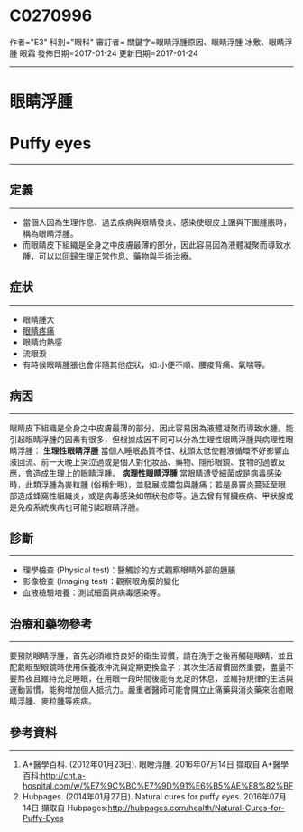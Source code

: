 # C0270996
作者="E3"
科別="眼科"
審訂者=
關鍵字=眼睛浮腫原因、眼睛浮腫 冰敷、眼睛浮腫 眼霜
發佈日期=2017-01-24
更新日期=2017-01-24

----------
# 眼睛浮腫
# Puffy eyes
----------
## 定義
----------
- 當個人因為生理作息、過去疾病與眼睛發炎、感染使眼皮上圍與下圍腫脹時，稱為眼睛浮腫。
- 而眼睛皮下組織是全身之中皮膚最薄的部分，因此容易因為液體凝聚而導致水腫，可以以回歸生理正常作息、藥物與手術治療。
## 症狀
----------
- 眼睛腫大
- [眼睛疼痛](C0151827)
- 眼睛灼熱感
- 流眼淚
- 有時候眼睛腫脹也會伴隨其他症狀，如:小便不順、腰痠背痛、氣喘等。
## 病因
----------

眼睛皮下組織是全身之中皮膚最薄的部分，因此容易因為液體凝聚而導致水腫。能引起眼睛浮腫的因素有很多，但根據成因不同可以分為生理性眼睛浮腫與病理性眼睛浮腫：
**生理性眼睛浮腫**
當個人睡眠品質不佳、枕頭太低使體液循環不好影響血液回流、前一天晚上哭泣過或是個人對化妝品、藥物、隱形眼鏡、食物的過敏反應，會造成生理上的眼睛浮腫。
**病理性眼睛浮腫**
當眼睛遭受細菌或是病毒感染時，此類浮腫為麥粒腫 (俗稱針眼)，並發展成膿包與腫痛；若是鼻竇炎蔓延至眼部造成蜂窩性組織炎，或是病毒感染如帶狀泡疹等。過去曾有腎臟疾病、甲狀腺或是免疫系統疾病也可能引起眼睛浮腫。 

## 診斷
----------
- 理學檢查 (Physical test)：醫觸診的方式觀察眼睛外部的腫脹
- 影像檢查 (Imaging test)：觀察眼角膜的變化
- 血液檢驗培養：測試細菌與病毒感染等。
## 治療和藥物參考
----------

要預防眼睛浮腫，首先必須維持良好的衛生習慣，請在洗手之後再觸碰眼睛，並且配戴眼型眼鏡時使用保養液沖洗與定期更換盒子；其次生活習慣固然重要，盡量不要熬夜且維持充足睡眠，在用眼一段時間後能有充足的休息，並維持規律的生活與運動習慣，能夠增加個人抵抗力。嚴重者醫師可能會開立止痛藥與消炎藥來治癒眼睛浮腫、麥粒腫等疾病。

## 參考資料
----------
1. A+醫學百科. (2012年01月23日). 眼瞼浮腫. 2016年07月14日 擷取自 A+醫學百科:http://cht.a-hospital.com/w/%E7%9C%BC%E7%9D%91%E6%B5%AE%E8%82%BF
2. Hubpages. (2014年01月27日). Natural cures for puffy eyes. 2016年07月14日 擷取自 Hubpages:http://hubpages.com/health/Natural-Cures-for-Puffy-Eyes

